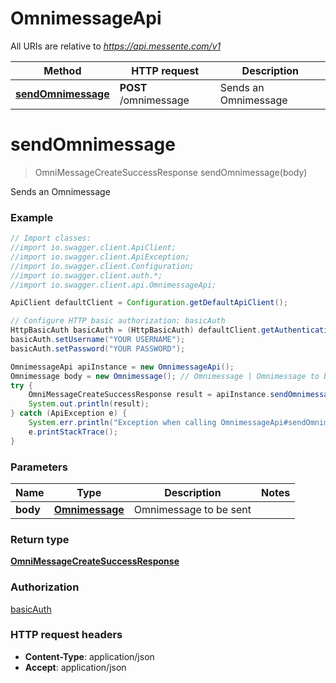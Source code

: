 # OmnimessageApi

All URIs are relative to *https://api.messente.com/v1*

Method | HTTP request | Description
------------- | ------------- | -------------
[**sendOmnimessage**](OmnimessageApi.md#sendOmnimessage) | **POST** /omnimessage | Sends an Omnimessage


<a name="sendOmnimessage"></a>
# **sendOmnimessage**
> OmniMessageCreateSuccessResponse sendOmnimessage(body)

Sends an Omnimessage



### Example
```java
// Import classes:
//import io.swagger.client.ApiClient;
//import io.swagger.client.ApiException;
//import io.swagger.client.Configuration;
//import io.swagger.client.auth.*;
//import io.swagger.client.api.OmnimessageApi;

ApiClient defaultClient = Configuration.getDefaultApiClient();

// Configure HTTP basic authorization: basicAuth
HttpBasicAuth basicAuth = (HttpBasicAuth) defaultClient.getAuthentication("basicAuth");
basicAuth.setUsername("YOUR USERNAME");
basicAuth.setPassword("YOUR PASSWORD");

OmnimessageApi apiInstance = new OmnimessageApi();
Omnimessage body = new Omnimessage(); // Omnimessage | Omnimessage to be sent
try {
    OmniMessageCreateSuccessResponse result = apiInstance.sendOmnimessage(body);
    System.out.println(result);
} catch (ApiException e) {
    System.err.println("Exception when calling OmnimessageApi#sendOmnimessage");
    e.printStackTrace();
}
```

### Parameters

Name | Type | Description  | Notes
------------- | ------------- | ------------- | -------------
 **body** | [**Omnimessage**](Omnimessage.md)| Omnimessage to be sent |

### Return type

[**OmniMessageCreateSuccessResponse**](OmniMessageCreateSuccessResponse.md)

### Authorization

[basicAuth](../README.md#basicAuth)

### HTTP request headers

 - **Content-Type**: application/json
 - **Accept**: application/json

